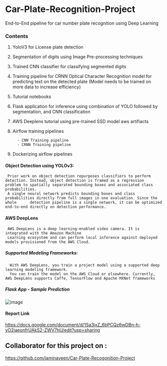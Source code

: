 # Car-Plate-Recognition-Project
End-to-End pipeline for car number plate recognition using Deep Learning

### Contents
 1.  YoloV3 for License plate detection
 2.  Segmentation of digits using Image Pre-processing techniques
 3.  Trained CNN classifier for classifying segmented digits
 4.  Training pipeline for CRNN Optical Character Recognition model for predicting text on the detected plate (Model needs to be trained on more data to increase efficiency)
 5.  Tutorial notebooks
 6.  Flask application for inference using combination of YOLO followed by segmentation, and CNN classification
 7.  AWS Deeplens tutorial using pre-trained SSD model aws artifiacts
 8.  Airflow training pipelines
           
           - CNN Training pipeline
           - CRNN Training pipeline
 9.  Dockerizing airflow pipelines
 
#### Object Detection using YOLOv3:
     Prior work on object detection repurposes classifiers to perform detection. Instead, object detection is framed as a regression            problem to spatially separated bounding boxes and associated class probabilities. 
     A single neural network predicts bounding boxes and class  probabilities directly from full images in one evaluation. Since the whole      detection pipeline is a single network, it can be optimized end-to-end directly on detection performance.
 
#### AWS DeepLens
     AWS DeepLens is a deep learning-enabled video camera. It is integrated with the Amazon Machine
     Learning ecosystem and can perform local inference against deployed models provisioned from the AWS Cloud.
     
##### Supported Modeling Frameworks:
      With AWS DeepLens, you train a project model using a supported deep learning modeling framework.
      You can train the model on the AWS Cloud or elsewhere. Currently, AWS DeepLens supports Caffe, TensorFlow and Apache MXNet frameworks
      
##### Flask App - Sample Prediction

![image](https://user-images.githubusercontent.com/37238004/70835944-a65f0380-1dcc-11ea-8def-d4bda672fbf8.png)
      
      
#### Report Link
https://docs.google.com/document/d/1Sa3jxZ_6bPCQz6wDBn-h-yO2jaeonfrUAkS2-ZWV7hU/edit?usp=sharing
      
## Collaborator for this project on :  

https://github.com/jaminaveen/Car-Plate-Recogonition-Project
